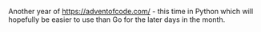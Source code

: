 Another year of https://adventofcode.com/ - this time in Python which will hopefully be easier to use than Go for the later days in the month.